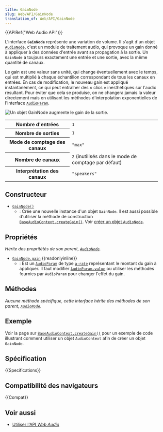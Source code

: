 ```yaml
---
title: GainNode
slug: Web/API/GainNode
translation_of: Web/API/GainNode
---
```


{{APIRef("Web Audio API")}}

L'interface **`GainNode`** représente une variation de volume. Il s'agit d'un objet [`AudioNode`](/fr/docs/Web/API/AudioNode), c'est un module de traitement audio, qui provoque un gain donné à appliquer à des données d'entrée avant sa propagation à la sortie. Un `GainNode` a toujours exactement une entrée et une sortie, avec la même quantité de canaux.

Le gain est une valeur sans unité, qui change éventuellement avec le temps, qui est multiplié à chaque échantillon correspondant de tous les canaux en entrées. En cas de modification, le nouveau gain est appliqué instantanément, ce qui peut entraîner des «&nbsp;clics&nbsp;» inesthétiques sur l'audio résultant. Pour éviter que cela se produise, on ne changera jamais la valeur directement mais en utilisant les méthodes d'interpolation exponentielles de l'interface [`AudioParam`](/fr/docs/Web/API/AudioParam).

![Un objet GainNode augmente le gain de la sortie.](webaudiogainnode.png)

<table class="properties">
  <tbody>
    <tr>
      <th scope="row">Nombre d'entrées</th>
      <td><code>1</code></td>
    </tr>
    <tr>
      <th scope="row">Nombre de sorties</th>
      <td><code>1</code></td>
    </tr>
    <tr>
      <th scope="row">Mode de comptage des canaux</th>
      <td><code>"max"</code></td>
    </tr>
    <tr>
      <th scope="row">Nombre de canaux</th>
      <td><code>2</code> (inutilisés dans le mode de comptage par défaut)</td>
    </tr>
    <tr>
      <th scope="row">Interprétation des canaux</th>
      <td><code>"speakers"</code></td>
    </tr>
  </tbody>
</table>

## Constructeur

- [`GainNode()`](/fr/docs/Web/API/GainNode/GainNode)
  - : Crée une nouvelle instance d'un objet `GainNode`. Il est aussi possible d'utiliser la méthode de construction [`BaseAudioContext.createGain()`](/fr/docs/Web/API/BaseAudioContext/createGain). Voir [créer un objet `AudioNode`](/fr/docs/Web/API/AudioNode#créer_un_objet_audionode).

## Propriétés

_Hérite des propritétés de son parent, [`AudioNode`](/fr/docs/Web/API/AudioNode)._

- [`GainNode.gain`](/fr/docs/Web/API/GainNode/gain) {{readonlyinline}}
  - : Est un [`AudioParam`](/fr/docs/Web/API/AudioParam) de type [`a-rate`](/fr/docs/Web/API/AudioParam#a-rate) représentant le montant du gain à appliquer. Il faut modifier [`AudioParam.value`](/fr/docs/Web/API/AudioParam/value) ou utiliser les méthodes fournies par `AudioParam` pour changer l'effet du gain.

## Méthodes

_Aucune méthode spécifique, cette interface hérite des méthodes de son parent, [`AudioNode`](/fr/docs/Web/API/AudioNode)_.

## Exemple

Voir la page sur [`BaseAudioContext.createGain()`](/fr/docs/Web/API/BaseAudioContext/createGain#example) pour un exemple de code illustrant comment utiliser un objet `AudioContext` afin de créer un objet `GainNode`.

## Spécification

{{Specifications}}

## Compatibilité des navigateurs

{{Compat}}

## Voir aussi

- [Utiliser l'API <i lang="en">Web Audio</i>](/fr/docs/Web_Audio_API/Using_Web_Audio_API)
